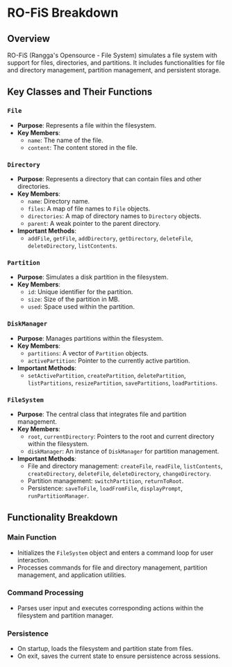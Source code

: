 
# RO-FiS Breakdown

## Overview

RO-FiS (Rangga's Opensource - File System) simulates a file system with support for files, directories, and partitions. It includes functionalities for file and directory management, partition management, and persistent storage.

## Key Classes and Their Functions

### `File`

-   **Purpose**: Represents a file within the filesystem.
-   **Key Members**:
    -   `name`: The name of the file.
    -   `content`: The content stored in the file.

### `Directory`

-   **Purpose**: Represents a directory that can contain files and other directories.
-   **Key Members**:
    -   `name`: Directory name.
    -   `files`: A map of file names to `File` objects.
    -   `directories`: A map of directory names to `Directory` objects.
    -   `parent`: A weak pointer to the parent directory.
-   **Important Methods**:
    -   `addFile`, `getFile`, `addDirectory`, `getDirectory`, `deleteFile`, `deleteDirectory`, `listContents`.

### `Partition`

-   **Purpose**: Simulates a disk partition in the filesystem.
-   **Key Members**:
    -   `id`: Unique identifier for the partition.
    -   `size`: Size of the partition in MB.
    -   `used`: Space used within the partition.

### `DiskManager`

-   **Purpose**: Manages partitions within the filesystem.
-   **Key Members**:
    -   `partitions`: A vector of `Partition` objects.
    -   `activePartition`: Pointer to the currently active partition.
-   **Important Methods**:
    -   `setActivePartition`, `createPartition`, `deletePartition`, `listPartitions`, `resizePartition`, `savePartitions`, `loadPartitions`.

### `FileSystem`

-   **Purpose**: The central class that integrates file and partition management.
-   **Key Members**:
    -   `root`, `currentDirectory`: Pointers to the root and current directory within the filesystem.
    -   `diskManager`: An instance of `DiskManager` for partition management.
-   **Important Methods**:
    -   File and directory management: `createFile`, `readFile`, `listContents`, `createDirectory`, `deleteFile`, `deleteDirectory`, `changeDirectory`.
    -   Partition management: `switchPartition`, `returnToRoot`.
    -   Persistence: `saveToFile`, `loadFromFile`, `displayPrompt`, `runPartitionManager`.

## Functionality Breakdown

### Main Function

-   Initializes the `FileSystem` object and enters a command loop for user interaction.
-   Processes commands for file and directory management, partition management, and application utilities.

### Command Processing

-   Parses user input and executes corresponding actions within the filesystem and partition manager.

### Persistence

-   On startup, loads the filesystem and partition state from files.
-   On exit, saves the current state to ensure persistence across sessions.